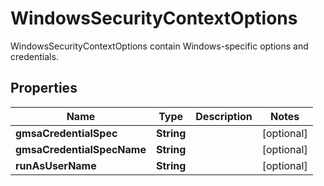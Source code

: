 

# WindowsSecurityContextOptions

WindowsSecurityContextOptions contain Windows-specific options and credentials.
## Properties

Name | Type | Description | Notes
------------ | ------------- | ------------- | -------------
**gmsaCredentialSpec** | **String** |  |  [optional]
**gmsaCredentialSpecName** | **String** |  |  [optional]
**runAsUserName** | **String** |  |  [optional]



